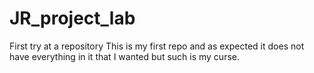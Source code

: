 # JR_project_lab
First try at a repository
This is my first repo and as expected it does not have everything in it that I wanted but such is my curse.
